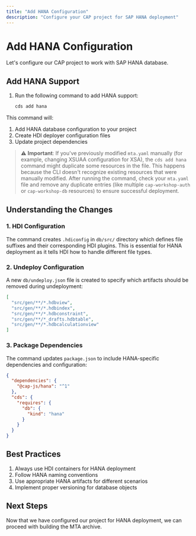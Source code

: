 ```yaml
---
title: "Add HANA Configuration"
description: "Configure your CAP project for SAP HANA deployment"
---
```


# Add HANA Configuration

Let's configure our CAP project to work with SAP HANA database.

## Add HANA Support

1. Run the following command to add HANA support:
   ```bash
   cds add hana
   ```

This command will:
1. Add HANA database configuration to your project
2. Create HDI deployer configuration files
3. Update project dependencies

> ⚠️ **Important**: If you've previously modified `mta.yaml` manually (for example, changing XSUAA configuration for XSA), the `cds add hana` command might duplicate some resources in the file. This happens because the CLI doesn't recognize existing resources that were manually modified. After running the command, check your `mta.yaml` file and remove any duplicate entries (like multiple `cap-workshop-auth` or `cap-workshop-db` resources) to ensure successful deployment.

## Understanding the Changes

### 1. HDI Configuration

The command creates `.hdiconfig` in `db/src/` directory which defines file suffixes and their corresponding HDI plugins. This is essential for HANA deployment as it tells HDI how to handle different file types.

### 2. Undeploy Configuration

A new `db/undeploy.json` file is created to specify which artifacts should be removed during undeployment:

```json
[
  "src/gen/**/*.hdbview",
  "src/gen/**/*.hdbindex",
  "src/gen/**/*.hdbconstraint",
  "src/gen/**/*_drafts.hdbtable",
  "src/gen/**/*.hdbcalculationview"
]
```

### 3. Package Dependencies

The command updates `package.json` to include HANA-specific dependencies and configuration:

```json
{
  "dependencies": {
    "@cap-js/hana": "^1"
  },
  "cds": {
    "requires": {
      "db": {
        "kind": "hana"
      }
    }
  }
}
```

## Best Practices

1. Always use HDI containers for HANA deployment
2. Follow HANA naming conventions
3. Use appropriate HANA artifacts for different scenarios
4. Implement proper versioning for database objects

## Next Steps

Now that we have configured our project for HANA deployment, we can proceed with building the MTA archive.